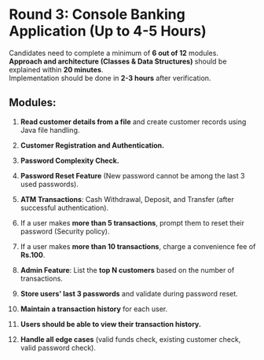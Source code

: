 # Round 3: Console Banking Application (Up to 4-5 Hours)

Candidates need to complete a minimum of **6 out of 12** modules.  
**Approach and architecture (Classes & Data Structures)** should be explained within **20 minutes**.  
Implementation should be done in **2-3 hours** after verification.

## Modules:

1. **Read customer details from a file** and create customer records using Java file handling.
2. **Customer Registration and Authentication.**
3. **Password Complexity Check.**
4. **Password Reset Feature** (New password cannot be among the last 3 used passwords).
5. **ATM Transactions**: Cash Withdrawal, Deposit, and Transfer (after successful authentication).

6. If a user makes **more than 5 transactions**, prompt them to reset their password (Security policy).
7. If a user makes **more than 10 transactions**, charge a convenience fee of **Rs.100**.
8. **Admin Feature**: List the **top N customers** based on the number of transactions.
9. **Store users' last 3 passwords** and validate during password reset.
10. **Maintain a transaction history** for each user.
11. **Users should be able to view their transaction history.**
12. **Handle all edge cases** (valid funds check, existing customer check, valid password check).
